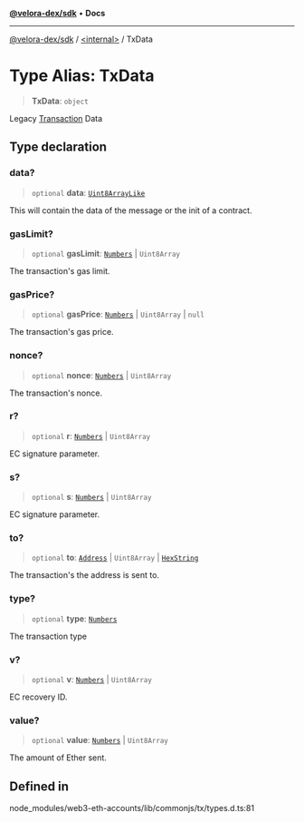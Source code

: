 [**@velora-dex/sdk**](../../README.md) • **Docs**

***

[@velora-dex/sdk](../../globals.md) / [\<internal\>](../README.md) / TxData

# Type Alias: TxData

> **TxData**: `object`

Legacy [Transaction](../namespaces/Users_andriishymkiv_work_velora_sdk_node_modules_web3-types_lib_commonjs_index/interfaces/Transaction.md) Data

## Type declaration

### data?

> `optional` **data**: [`Uint8ArrayLike`](Uint8ArrayLike.md)

This will contain the data of the message or the init of a contract.

### gasLimit?

> `optional` **gasLimit**: [`Numbers`](Numbers.md) \| `Uint8Array`

The transaction's gas limit.

### gasPrice?

> `optional` **gasPrice**: [`Numbers`](Numbers.md) \| `Uint8Array` \| `null`

The transaction's gas price.

### nonce?

> `optional` **nonce**: [`Numbers`](Numbers.md) \| `Uint8Array`

The transaction's nonce.

### r?

> `optional` **r**: [`Numbers`](Numbers.md) \| `Uint8Array`

EC signature parameter.

### s?

> `optional` **s**: [`Numbers`](Numbers.md) \| `Uint8Array`

EC signature parameter.

### to?

> `optional` **to**: [`Address`](../classes/Address.md) \| `Uint8Array` \| [`HexString`](HexString.md)

The transaction's the address is sent to.

### type?

> `optional` **type**: [`Numbers`](Numbers.md)

The transaction type

### v?

> `optional` **v**: [`Numbers`](Numbers.md) \| `Uint8Array`

EC recovery ID.

### value?

> `optional` **value**: [`Numbers`](Numbers.md) \| `Uint8Array`

The amount of Ether sent.

## Defined in

node\_modules/web3-eth-accounts/lib/commonjs/tx/types.d.ts:81
